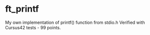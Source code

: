 # ft_printf

My own implementation of printf() function from stdio.h
Verified with Cursus42 tests - 99 points.
